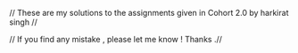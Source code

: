 // These are my solutions to the assignments given in Cohort 2.0 by harkirat singh //



// If you find any mistake , please let me know ! Thanks .//
